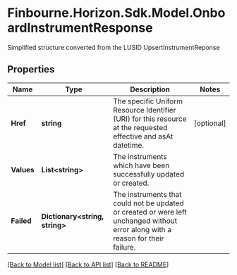 # Finbourne.Horizon.Sdk.Model.OnboardInstrumentResponse
Simplified structure converted from the LUSID UpsertInstrumentReponse

## Properties

Name | Type | Description | Notes
------------ | ------------- | ------------- | -------------
**Href** | **string** | The specific Uniform Resource Identifier (URI) for this resource at the requested effective and asAt datetime. | [optional] 
**Values** | **List&lt;string&gt;** | The instruments which have been successfully updated or created. | 
**Failed** | **Dictionary&lt;string, string&gt;** | The instruments that could not be updated or created or were left unchanged without error along with a reason for their failure. | 

[[Back to Model list]](../README.md#documentation-for-models) [[Back to API list]](../README.md#documentation-for-api-endpoints) [[Back to README]](../README.md)

